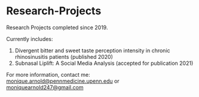 # Research-Projects

Research Projects completed since 2019.

Currently includes:
1. Divergent bitter and sweet taste perception intensity in chronic rhinosinusitis patients (published 2020)
2. Subnasal Liplift: A Social Media Analysis (accepted for publication 2021)

For more information, contact me: monique.arnold@pennmedicine.upenn.edu or moniquearnold247@gmail.com
